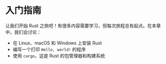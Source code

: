 # 入门指南

让我们开始 Rust 之旅吧！有很多内容需要学习，但每次旅程总有起点。在本章中，我们会讨论：

* 在 Linux、macOS 和 Windows 上安装 Rust
* 编写一个打印 `Hello, world!` 的程序
* 使用 `cargo`，这是 Rust 的包管理器和构建系统
